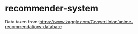 # recommender-system

Data taken from: https://www.kaggle.com/CooperUnion/anime-recommendations-database